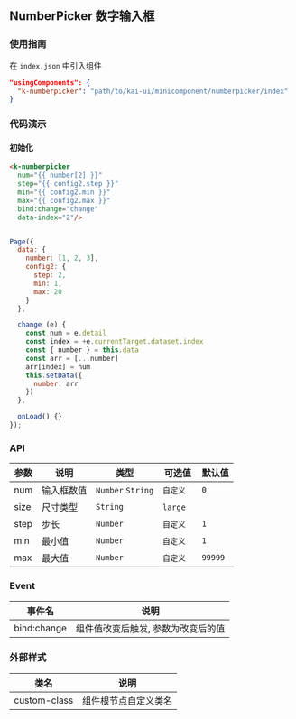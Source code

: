 ## NumberPicker 数字输入框

### 使用指南
在 `index.json` 中引入组件
```json
"usingComponents": {
  "k-numberpicker": "path/to/kai-ui/minicomponent/numberpicker/index"
}
```

### 代码演示

#### 初始化

```html
<k-numberpicker 
  num="{{ number[2] }}" 
  step="{{ config2.step }}" 
  min="{{ config2.min }}" 
  max="{{ config2.max }}" 
  bind:change="change" 
  data-index="2"/>
```

```javascript

Page({
  data: {
    number: [1, 2, 3],
    config2: {
      step: 2,
      min: 1,
      max: 20
    }
  },

  change (e) {
    const num = e.detail
    const index = +e.currentTarget.dataset.index
    const { number } = this.data
    const arr = [...number]
    arr[index] = num
    this.setData({
      number: arr
    })
  },

  onLoad() {}
});
```

### API

| 参数 | 说明 | 类型 | 可选值 | 默认值 |
|-----------|-----------|-----------|-----------|-------------|
| num | 输入框数值 | `Number` `String` | `自定义` | `0` |
| size | 尺寸类型 | `String` | `large` ` ` | ` ` |
| step | 步长 | `Number` | `自定义` | `1` |
| min | 最小值 | `Number` | `自定义` | `1` |
| max | 最大值 | `Number` | `自定义` | `99999` |


### Event

| 事件名 | 说明 |
|-----------|-----------|
| bind:change | 组件值改变后触发, 参数为改变后的值 |


### 外部样式

| 类名 | 说明 |
|-----------|-----------|
| custom-class | 组件根节点自定义类名 |

